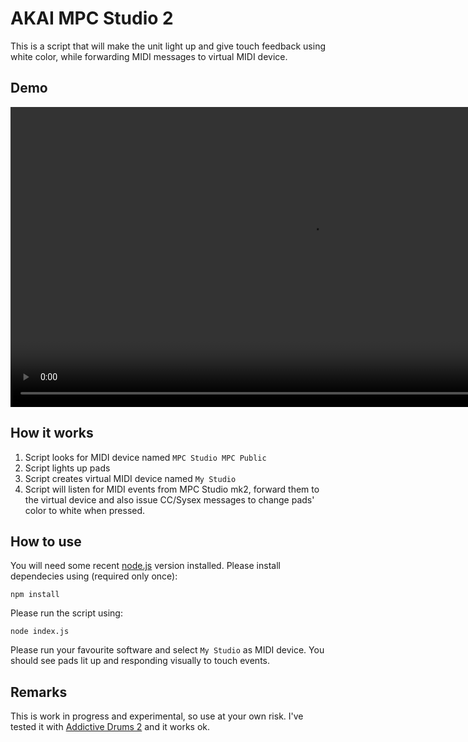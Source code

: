 # AKAI MPC Studio 2

This is a script that will make the unit light up and give touch feedback using white color, while forwarding MIDI messages to virtual MIDI device.

## Demo

<video height="480" src="https://github.com/jfedyczak/akai-mpc-studio/assets/923346/81077230-a56d-4211-9e0f-bde15b043b56"></video>

## How it works

1. Script looks for MIDI device named `MPC Studio MPC Public`
2. Script lights up pads
3. Script creates virtual MIDI device named `My Studio`
4. Script will listen for MIDI events from MPC Studio mk2, forward them to the virtual device and also issue CC/Sysex messages to change pads' color to white when pressed.

## How to use

You will need some recent [node.js](https://nodejs.org/en) version installed. Please install dependecies using (required only once):

```
npm install
```

Please run the script using:

```
node index.js
```

Please run your favourite software and select `My Studio` as MIDI device. You should see pads lit up and responding visually to touch events.

## Remarks

This is work in progress and experimental, so use at your own risk. I've tested it with [Addictive Drums 2](https://www.xlnaudio.com/products/addictive_drums_2) and it works ok.
